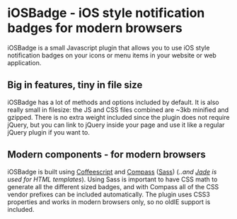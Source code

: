 # iOSBadge - iOS style notification badges for modern browsers

iOSBadge is a small Javascript plugin that allows you to use iOS style notification badges on your icons or menu items in your website or web application.

## Big in features, tiny in file size

iOSBadge has a lot of methods and options included by default. It is also really small in filesize: the JS and CSS files combined are ~3kb minified and gzipped. There is no extra weight included since the plugin does not require jQuery, but you can link to jQuery inside your page and use it like a regular jQuery plugin if you want to.

## Modern components - for modern browsers

iOSBadge is built using [Coffeescript](http://coffeescript.org/) and [Compass](http://compass-style.org/) ([Sass](http://sass-lang.com/)) (_..and [Jade](http://jade-lang.com/) is used for HTML templates_). Using Sass is important to have CSS math to generate all the different sized badges, and with Compass all of the CSS vendor prefixes can be included automatically. The plugin uses CSS3 properties and works in modern browsers only, so no oldIE support is included.